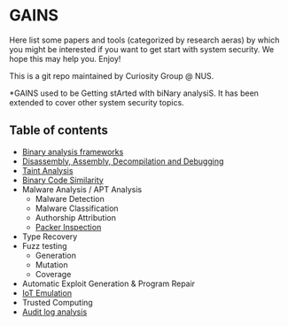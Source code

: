 # GAINS
Here list some papers and tools (categorized by research aeras) by which you might be interested if you want to get start with system security. We hope this may help you.
Enjoy!

This is a git repo maintained by Curiosity Group @ NUS.

*GAINS used to be Getting stArted wIth biNary analysiS. It has been extended to cover other system security topics.   
## Table of contents
- [Binary analysis frameworks](framework.md)
- [Disassembly, Assembly, Decompilation and Debugging](disasm.md)
- [Taint Analysis](taint.md)
- [Binary Code Similarity](bin_sim.md)
- Malware Analysis / APT Analysis
	- Malware Detection
	- Malware Classification
	- Authorship Attribution
	- [Packer Inspection](malware/packer.md)
- Type Recovery
- Fuzz testing
	- Generation
	- Mutation
	- Coverage
- Automatic Exploit Generation & Program Repair
- [IoT Emulation](emulation.md)
- Trusted Computing
- [Audit log analysis](auditlog.md)
